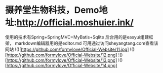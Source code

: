 # 摄养堂生物科技，Demo地址:http://official.moshuier.ink/
使用的技术有Spring+SpringMVC+MyBatis+Sqlite
后台用的是easyui组建框架，
markdown编辑器用的是editor.md
可用通过访问sheyangtang.com查看该网站
!()[https://github.com/formylove/Official-Website/11.jpg]
!()[https://github.com/formylove/Official-Website/12.png]
!()[https://github.com/formylove/Official-Website/13.png]
!()[https://github.com/formylove/Official-Website/14.png]



